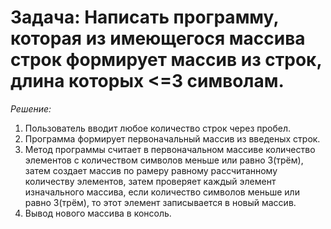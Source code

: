 # **Задача: Написать программу, которая из имеющегося массива строк формирует массив из строк, длина которых <=3 символам.**

*Решение:*
1. Пользователь вводит любое количество строк через пробел.
2. Программа формирует первоначальный массив из введеных строк.
3. Метод программы считает в первоначальном массиве количество элементов с количеством символов меньше или равно 3(трём), затем создает массив по рамеру равному рассчитанному количеству элементов, затем проверяет каждый элемент  изначального массива, если количество символов меньше или равно 3(трём),  то этот элемент записывается в новый массив.
4. Вывод нового массива в консоль.